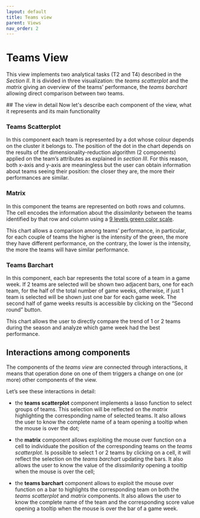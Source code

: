 ```yaml
---
layout: default
title: Teams view
parent: Views
nav_order: 2
---
```


# Teams View
This view implements two analytical tasks (T2 and T4) described in the
*Section II*. It is divided in three visualization: the *teams
scatterplot* and the *matrix* giving an overview of the teams’
performance, the *teams barchart* allowing direct comparison between two
teams.

## The view in detail
Now let's describe each component of the view, what it represents and its main functionality

### Teams Scatterplot

In this component each team is represented by a dot whose colour depends
on the cluster it belongs to. The position of the dot in the chart
depends on the results of the dimensionality-reduction algorithm (2
components) applied on the team’s attributes as explained in *section
III*. For this reason, both x-axis and y-axis are meaningless but the
user can obtain information about teams seeing their position: the
closer they are, the more their performances are similar.

### Matrix

In this component the teams are represented on both rows and columns.
The cell encodes the information about the *dissimilarity* between the
teams identified by that row and column using a [9 levels green color
scale](https://colorbrewer2.org/#type=sequential&scheme=BuGn&n=3).

This chart allows a comparison among teams’ performance, in particular,
for each couple of teams the higher is the intensity of the green, the
more they have different performance, on the contrary, the lower is the
intensity, the more the teams will have similar performance.

### Teams Barchart

In this component, each bar represents the total score of a team in a
game week. If 2 teams are selected will be shown two adjacent bars, one
for each team, for the half of the total number of game weeks,
otherwise, if just 1 team is selected will be shown just one bar for
each game week. The second half of game weeks results is accessible by
clicking on the “Second round” button.

This chart allows the user to directly compare the trend of 1 or 2 teams
during the season and analyze which game week had the best performance.

## Interactions among components

The components of the *teams view* are connected through interactions,
it means that operation done on one of them triggers a change on one (or
more) other components of the view.

Let’s see these interactions in detail:

-   the **teams scatterplot** component implements a lasso function to
    select groups of teams. This selection will be reflected on the
    *matrix* highlighting the corresponding name of selected teams. It
    also allows the user to know the complete name of a team opening a
    tooltip when the mouse is over the dot;

-   the **matrix** component allows exploiting the mouse over function
    on a cell to individuate the position of the corresponding teams on
    the *teams scatterplot*. Is possible to select 1 or 2 teams by
    clicking on a cell, it will reflect the selection on the *teams
    barchart* updating the bars. It also allows the user to know the
    value of the *dissimilarity* opening a tooltip when the mouse is
    over the cell;

-   the **teams barchart** component allows to exploit the mouse over
    function on a bar to highlights the corresponding team on both the
    *teams scatterplot* and *matrix* components. It also allows the user
    to know the complete name of the team and the corresponding score
    value opening a tooltip when the mouse is over the bar of a game
    week.
